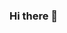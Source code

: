 ### Hi there 👋

<!--
**lll1023/lll1023** is a ✨ _special_ ✨ repository because its `README.md` (this file) appears on your GitHub profile.

Here are some ideas to get you started:

- 🔭 工大学子
- 🌱 后台萌新
- 👯 19级QG工作室一员
- 😄 为了以后的“躺平”而奋斗中
- ⚡ 看小说、玩植物大战僵尸
-->
